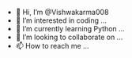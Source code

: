 - 👋 Hi, I’m @Vishwakarma008
- 👀 I’m interested in coding ...
- 🌱 I’m currently learning Python ...
- 💞️ I’m looking to collaborate on  ...
- 📫 How to reach me ...

<!---
Vishwakarma008/Vishwakarma008 is a ✨ special ✨ repository because its `README.md` (this file) appears on your GitHub profile.
You can click the Preview link to take a look at your changes.
--->
